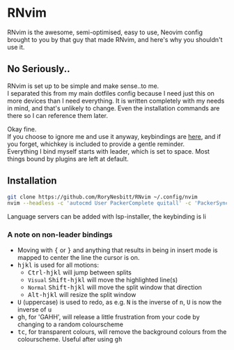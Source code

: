 # RNvim

RNvim is the awesome, semi-optimised, easy to use, Neovim config brought to you
by that guy that made RNvim, and here's why you shouldn't use it.

## No Seriously..

RNvim is set up to be simple and make sense..to me.  
I separated this from my main dotfiles config because I need just this on more
devices than I need everything. It is written completely with my needs in mind,
and that's unlikely to change. Even the installation commands are there so I can
reference them later.

Okay fine.  
If you choose to ignore me and use it anyway, keybindings are
[here](lua/keybindings.lua), and if you forget, whichkey is included to provide
a gentle reminder.  
Everything I bind myself starts with leader, which is set to space. Most things
bound by plugins are left at default.

## Installation

```sh
git clone https://github.com/RoryNesbitt/RNvim ~/.config/nvim
nvim --headless -c 'autocmd User PackerComplete quitall' -c 'PackerSync'
```
Language servers can be added with lsp-installer, the keybinding is <leader>li

### A note on non-leader bindings

- Moving with <kbd>{</kbd> or <kbd>}</kbd> and anything that results in being in
insert mode is mapped to center the line the cursor is on.
- <kbd>hjkl</kbd> is used for all motions:
  - <kbd>Ctrl-hjkl</kbd> will jump between splits
  - `Visual` <kbd>Shift-hjkl</kbd> will move the highlighted line(s)
  - `Normal` <kbd>Shift-hjkl</kbd> will move the split window that direction
  - <kbd>Alt-hjkl</kbd> will resize the split window
- <kbd>U</kbd> (uppercase) is used to redo, as e.g. <kbd>N</kbd> is the inverse
of <kbd>n</kbd>, <kbd>U</kbd> is now the inverse of <kbd>u</kbd>
- <kbd>gh</kbd>, for 'GAHH', will release a little frustration from your code by
  changing to a random colourscheme
- <kbd>tc</kbd>, for transparent colours, will remove the background colours
  from the colourscheme. Useful after using <kbd>gh</kbd>
